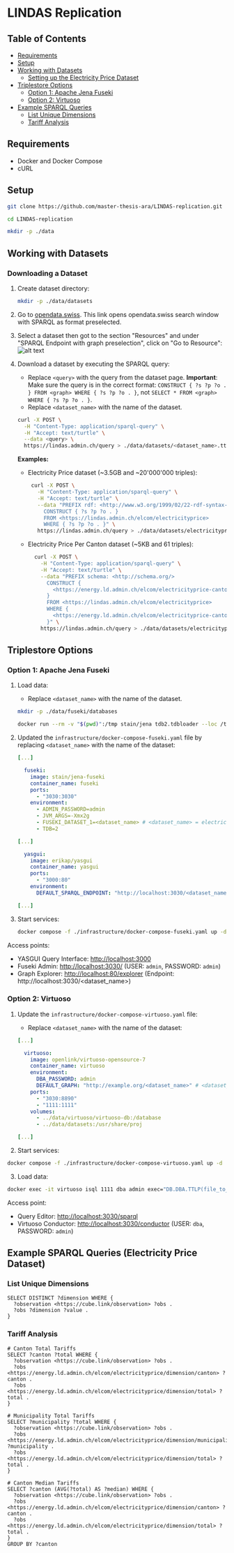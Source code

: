 # LINDAS Replication

## Table of Contents

- [Requirements](#requirements)
- [Setup](#setup)
- [Working with Datasets](#working-with-datasets)
  - [Setting up the Electricity Price Dataset](#setting-up-the-electricity-price-dataset)
- [Triplestore Options](#triplestore-options)
  - [Option 1: Apache Jena Fuseki](#option-1-apache-jena-fuseki)
  - [Option 2: Virtuoso](#option-2-virtuoso)
- [Example SPARQL Queries](#example-sparql-queries)
  - [List Unique Dimensions](#list-unique-dimensions)
  - [Tariff Analysis](#tariff-analysis)

## Requirements

- Docker and Docker Compose
- cURL

## Setup

```bash
git clone https://github.com/master-thesis-ara/LINDAS-replication.git

cd LINDAS-replication

mkdir -p ./data
```

## Working with Datasets

### Downloading a Dataset

1. Create dataset directory:

   ```bash
   mkdir -p ./data/datasets
   ```

2. Go to [opendata.swiss](https://opendata.swiss/en/dataset/?linked_data=SPARQL). This link opens opendata.swiss search window with SPARQL as format preselected.

3. Select a dataset then got to the section "Resources" and under "SPARQL Endpoint with graph preselection", click on "Go to Resource":
   ![alt text](./assets/dataset_resources.png)

4. Download a dataset by executing the SPARQL query:

   - Replace `<query>` with the query from the dataset page. **Important**: Make sure the query is in the correct format: `CONSTRUCT { ?s ?p ?o . } FROM <graph> WHERE { ?s ?p ?o . }`, not `SELECT * FROM <graph> WHERE { ?s ?p ?o . }`.
   - Replace `<dataset_name>` with the name of the dataset.

   ```bash
   curl -X POST \
     -H "Content-Type: application/sparql-query" \
     -H "Accept: text/turtle" \
     --data <query> \
     https://lindas.admin.ch/query > ./data/datasets/<dataset_name>.ttl
   ```

   **Examples:**

   - Electricity Price dataset (~3.5GB and ~20'000'000 triples):

     ```bash
      curl -X POST \
        -H "Content-Type: application/sparql-query" \
        -H "Accept: text/turtle" \
        --data "PREFIX rdf: <http://www.w3.org/1999/02/22-rdf-syntax-ns#>
          CONSTRUCT { ?s ?p ?o . }
          FROM <https://lindas.admin.ch/elcom/electricityprice>
          WHERE { ?s ?p ?o . }" \
        https://lindas.admin.ch/query > ./data/datasets/electricityprice.ttl
     ```

   - Electricity Price Per Canton dataset (~5KB and 61 triples):
     ```bash
       curl -X POST \
         -H "Content-Type: application/sparql-query" \
         -H "Accept: text/turtle" \
         --data "PREFIX schema: <http://schema.org/>
           CONSTRUCT {
             <https://energy.ld.admin.ch/elcom/electricityprice-canton> ?p ?o.
           }
           FROM <https://lindas.admin.ch/elcom/electricityprice>
           WHERE {
             <https://energy.ld.admin.ch/elcom/electricityprice-canton> ?p ?o.
           }" \
         https://lindas.admin.ch/query > ./data/datasets/electricityprice.ttl
     ```

## Triplestore Options

### Option 1: Apache Jena Fuseki

1. Load data:

   - Replace `<dataset_name>` with the name of the dataset.

   ```bash
   mkdir -p ./data/fuseki/databases

   docker run --rm -v "$(pwd)":/tmp stain/jena tdb2.tdbloader --loc /tmp/data/databases/<dataset_name> /tmp/data/datasets/<dataset_name>.ttl
   ```

2. Updated the `infrastructure/docker-compose-fuseki.yaml` file by replacing `<dataset_name>` with the name of the dataset:

   ```yaml
   [...]

     fuseki:
       image: stain/jena-fuseki
       container_name: fuseki
       ports:
         - "3030:3030"
       environment:
         - ADMIN_PASSWORD=admin
         - JVM_ARGS=-Xmx2g
         - FUSEKI_DATASET_1=<dataset_name> # <dataset_name> = electricityprice
         - TDB=2

   [...]

     yasgui:
       image: erikap/yasgui
       container_name: yasgui
       ports:
         - "3000:80"
       environment:
         DEFAULT_SPARQL_ENDPOINT: "http://localhost:3030/<dataset_name>/sparql" # <dataset_name> = electricityprice

   [...]
   ```

3. Start services:

   ```bash
   docker compose -f ./infrastructure/docker-compose-fuseki.yaml up -d
   ```

Access points:

- YASGUI Query Interface: [http://localhost:3000](http://localhost:3000)
- Fuseki Admin: [http://localhost:3030/](http://localhost:3030/) (USER: `admin`, PASSWORD: `admin`)
- Graph Explorer: [http://localhost:80/explorer](http://localhost:80/explorer) (Endpoint: http://localhost:3030/<dataset_name>)

### Option 2: Virtuoso

1. Update the `infrastructure/docker-compose-virtuoso.yaml` file:

   - Replace `<dataset_name>` with the name of the dataset:

   ```yaml
   [...]

     virtuoso:
       image: openlink/virtuoso-opensource-7
       container_name: virtuoso
       environment:
         DBA_PASSWORD: admin
         DEFAULT_GRAPH: "http://example.org/<dataset_name>" # <dataset_name> = electricityprice
       ports:
         - "3030:8890"
         - "1111:1111"
       volumes:
         - ../data/virtuoso/virtuoso-db:/database
         - ../data/datasets:/usr/share/proj

   [...]
   ```

2. Start services:

```bash
docker compose -f ./infrastructure/docker-compose-virtuoso.yaml up -d
```

3. Load data:

```bash
docker exec -it virtuoso isql 1111 dba admin exec="DB.DBA.TTLP(file_to_string_output('/usr/share/proj/<dataset_name>.ttl'), '', 'http://example.org/<dataset_name>', 0); rdf_loader_run();"
```

Access point:

- Query Editor: [http://localhost:3030/sparql](http://localhost:3030/sparql)
- Virtuoso Conductor: [http://localhost:3030/conductor](http://localhost:3030/conductor) (USER: `dba`, PASSWORD: `admin`)

## Example SPARQL Queries (Electricity Price Dataset)

### List Unique Dimensions

```sparql
SELECT DISTINCT ?dimension WHERE {
  ?observation <https://cube.link/observation> ?obs .
  ?obs ?dimension ?value .
}
```

### Tariff Analysis

```sparql
# Canton Total Tariffs
SELECT ?canton ?total WHERE {
  ?observation <https://cube.link/observation> ?obs .
  ?obs <https://energy.ld.admin.ch/elcom/electricityprice/dimension/canton> ?canton .
  ?obs <https://energy.ld.admin.ch/elcom/electricityprice/dimension/total> ?total .
}

# Municipality Total Tariffs
SELECT ?municipality ?total WHERE {
  ?observation <https://cube.link/observation> ?obs .
  ?obs <https://energy.ld.admin.ch/elcom/electricityprice/dimension/municipality> ?municipality .
  ?obs <https://energy.ld.admin.ch/elcom/electricityprice/dimension/total> ?total .
}

# Canton Median Tariffs
SELECT ?canton (AVG(?total) AS ?median) WHERE {
  ?observation <https://cube.link/observation> ?obs .
  ?obs <https://energy.ld.admin.ch/elcom/electricityprice/dimension/canton> ?canton .
  ?obs <https://energy.ld.admin.ch/elcom/electricityprice/dimension/total> ?total .
}
GROUP BY ?canton
```
